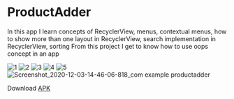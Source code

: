# ProductAdder

In this app I learn concepts of RecyclerView, menus, contextual menus, how to show more than one layout in RecyclerView, search implementation in RecyclerView, sorting
From this project I get to know how to use oops concept in an app

![1](https://user-images.githubusercontent.com/62237653/100339425-de704e00-2fff-11eb-8b14-d7eea8daa04e.jpg)
![2](https://user-images.githubusercontent.com/62237653/100339460-e8924c80-2fff-11eb-98b7-8d8e1844dfd8.jpg)
![3](https://user-images.githubusercontent.com/62237653/100339495-f1831e00-2fff-11eb-8f81-f3dce3005501.jpg)
![4](https://user-images.githubusercontent.com/62237653/100339532-fd6ee000-2fff-11eb-8a48-986a06d78ae1.jpg)
![5](https://user-images.githubusercontent.com/62237653/100339562-05c71b00-3000-11eb-8fe5-4970955e6696.jpg)
![Screenshot_2020-12-03-14-46-06-818_com example productadder](https://user-images.githubusercontent.com/62237653/100989215-9a88c600-3576-11eb-9ed9-cb2cdd5a0c1d.jpg)

Download [APK](https://github.com/MohitSinghFlutter/ProductAdder/releases/download/v2.0/app-debug.apk)
